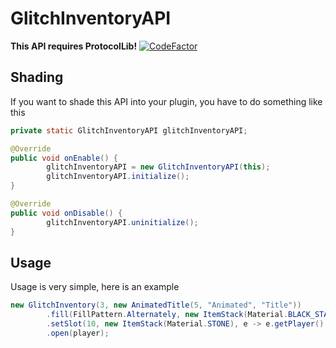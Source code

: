 # GlitchInventoryAPI
**This API requires ProtocolLib!** [![CodeFactor](https://www.codefactor.io/repository/github/michixyt/glitchinventoryapi/badge)](#)

## Shading
If you want to shade this API into your plugin, you have to do something like this
```java
private static GlitchInventoryAPI glitchInventoryAPI;

@Override
public void onEnable() {
        glitchInventoryAPI = new GlitchInventoryAPI(this);
        glitchInventoryAPI.initialize();
}

@Override
public void onDisable() {
        glitchInventoryAPI.uninitialize();
}
```

## Usage
Usage is very simple, here is an example
```java
new GlitchInventory(3, new AnimatedTitle(5, "Animated", "Title"))
        .fill(FillPattern.Alternately, new ItemStack(Material.BLACK_STAINED_GLASS_PANE), new ItemStack(Material.GRAY_STAINED_GLASS_PANE))
        .setSlot(10, new ItemStack(Material.STONE), e -> e.getPlayer().sendMessage("Simple GUI created with GlitchInventoryAPI!"))
        .open(player);
```

